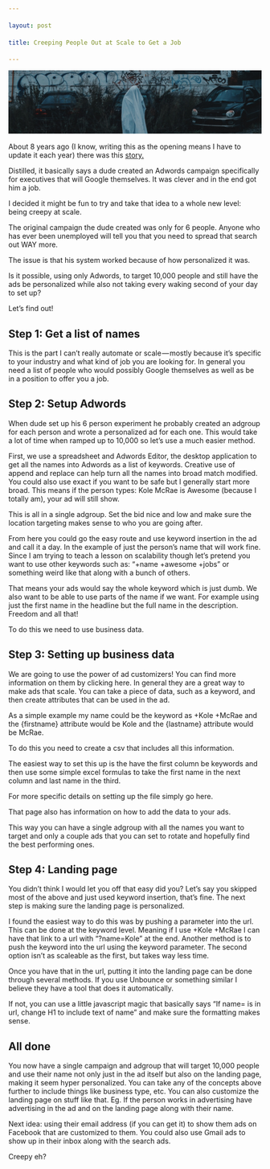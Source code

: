 ```yaml
---

layout: post

title: Creeping People Out at Scale to Get a Job

---
```


![ghost](/images/ghost.jpg)

About 8 years ago (I know, writing this as the opening means I have to update it each year) there was this [story.](https://mashable.com/2010/05/13/job-google-ad-words/)

Distilled, it basically says a dude created an Adwords campaign specifically for executives that will Google themselves. It was clever and in the end got him a job.

I decided it might be fun to try and take that idea to a whole new level: being creepy at scale.

The original campaign the dude created was only for 6 people. Anyone who has ever been unemployed will tell you that you need to spread that search out WAY more.

The issue is that his system worked because of how personalized it was.

Is it possible, using only Adwords, to target 10,000 people and still have the ads be personalized while also not taking every waking second of your day to set up?

Let’s find out!

Step 1: Get a list of names
---------------------------

This is the part I can’t really automate or scale — mostly because it’s specific to your industry and what kind of job you are looking for. In general you need a list of people who would possibly Google themselves as well as be in a position to offer you a job.

Step 2: Setup Adwords
----------------------
When dude set up his 6 person experiment he probably created an adgroup for each person and wrote a personalized ad for each one. This would take a lot of time when ramped up to 10,000 so let’s use a much easier method.

First, we use a spreadsheet and Adwords Editor, the desktop application to get all the names into Adwords as a list of keywords. Creative use of append and replace can help turn all the names into broad match modified. You could also use exact if you want to be safe but I generally start more broad. This means if the person types: Kole McRae is Awesome (because I totally am), your ad will still show.

This is all in a single adgroup. Set the bid nice and low and make sure the location targeting makes sense to who you are going after.

From here you could go the easy route and use keyword insertion in the ad and call it a day. In the example of just the person’s name that will work fine. Since I am trying to teach a lesson on scalability though let’s pretend you want to use other keywords such as: “+name +awesome +jobs” or something weird like that along with a bunch of others.

That means your ads would say the whole keyword which is just dumb. We also want to be able to use parts of the name if we want. For example using just the first name in the headline but the full name in the description. Freedom and all that!

To do this we need to use business data.

Step 3: Setting up business data
---------------------------------

We are going to use the power of ad customizers! You can find more information on them by clicking here. In general they are a great way to make ads that scale. You can take a piece of data, such as a keyword, and then create attributes that can be used in the ad.

As a simple example my name could be the keyword as +Kole +McRae and the {firstname} attribute would be Kole and the {lastname} attribute would be McRae.

To do this you need to create a csv that includes all this information.

The easiest way to set this up is the have the first column be keywords and then use some simple excel formulas to take the first name in the next column and last name in the third.

For more specific details on setting up the file simply go here.

That page also has information on how to add the data to your ads.

This way you can have a single adgroup with all the names you want to target and only a couple ads that you can set to rotate and hopefully find the best performing ones.

Step 4: Landing page
--------------------

You didn’t think I would let you off that easy did you? Let’s say you skipped most of the above and just used keyword insertion, that’s fine. The next step is making sure the landing page is personalized.

I found the easiest way to do this was by pushing a parameter into the url. This can be done at the keyword level. Meaning if I use +Kole +McRae I can have that link to a url with “?name=Kole” at the end. Another method is to push the keyword into the url using the keyword parameter. The second option isn’t as scaleable as the first, but takes way less time.

Once you have that in the url, putting it into the landing page can be done through several methods. If you use Unbounce or something similar I believe they have a tool that does it automatically.

If not, you can use a little javascript magic that basically says “If name= is in url, change H1 to include text of name” and make sure the formatting makes sense.

All done
--------

You now have a single campaign and adgroup that will target 10,000 people and use their name not only just in the ad itself but also on the landing page, making it seem hyper personalized. You can take any of the concepts above further to include things like business type, etc. You can also customize the landing page on stuff like that. Eg. If the person works in advertising have advertising in the ad and on the landing page along with their name.

Next idea: using their email address (if you can get it) to show them ads on Facebook that are customized to them. You could also use Gmail ads to show up in their inbox along with the search ads.

Creepy eh?
